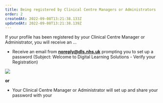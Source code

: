 ```yaml
---
title: Being registered by Clinical Centre Managers or Administrators​
order: 2
createdAt: 2022-09-08T13:21:38.133Z
updatedAt: 2022-09-08T13:21:38.139Z
---
```

If your profile has been registered by your Clinical Centre Manager or Administrator, you will receive an ...

* Receive an email from **noreply@dls.nhs.uk** prompting you to set up a password (Subject: Welcome to Digital Learning Solutions - Verify your Registration)

![](/img/being-registered_1.png)

**or**

* Your Clinical Centre Manager or Administrator will set up and share your password with your